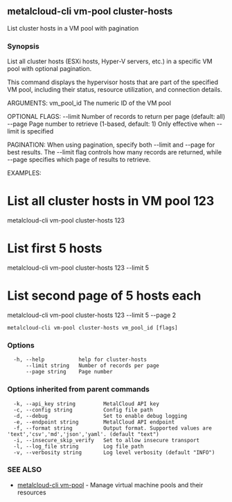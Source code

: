 ## metalcloud-cli vm-pool cluster-hosts

List cluster hosts in a VM pool with pagination

### Synopsis

List all cluster hosts (ESXi hosts, Hyper-V servers, etc.) in a specific VM pool with optional pagination.

This command displays the hypervisor hosts that are part of the specified VM pool,
including their status, resource utilization, and connection details.

ARGUMENTS:
  vm_pool_id       The numeric ID of the VM pool

OPTIONAL FLAGS:
  --limit          Number of records to return per page (default: all)
  --page           Page number to retrieve (1-based, default: 1)
                   Only effective when --limit is specified

PAGINATION:
When using pagination, specify both --limit and --page for best results.
The --limit flag controls how many records are returned, while --page
specifies which page of results to retrieve.

EXAMPLES:
  # List all cluster hosts in VM pool 123
  metalcloud-cli vm-pool cluster-hosts 123

  # List first 5 hosts
  metalcloud-cli vm-pool cluster-hosts 123 --limit 5

  # List second page of 5 hosts each
  metalcloud-cli vm-pool cluster-hosts 123 --limit 5 --page 2

```
metalcloud-cli vm-pool cluster-hosts vm_pool_id [flags]
```

### Options

```
  -h, --help           help for cluster-hosts
      --limit string   Number of records per page
      --page string    Page number
```

### Options inherited from parent commands

```
  -k, --api_key string         MetalCloud API key
  -c, --config string          Config file path
  -d, --debug                  Set to enable debug logging
  -e, --endpoint string        MetalCloud API endpoint
  -f, --format string          Output format. Supported values are 'text','csv','md','json','yaml'. (default "text")
  -i, --insecure_skip_verify   Set to allow insecure transport
  -l, --log_file string        Log file path
  -v, --verbosity string       Log level verbosity (default "INFO")
```

### SEE ALSO

* [metalcloud-cli vm-pool](metalcloud-cli_vm-pool.md)	 - Manage virtual machine pools and their resources

